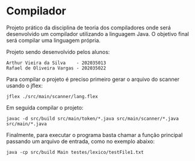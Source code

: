 # Compilador
Projeto prático da disciplina de teoria dos compiladores onde será desenvolvido um compilador utilizando a linguagem Java. O objetivo final será compilar uma linguagem própria.

Projeto sendo desenvolvido pelos alunos:
```
Arthur Vieira da Silva    - 202035013
Rafael de Oliveira Vargas - 202035022
```

Para compilar o projeto é preciso primeiro gerar o arquivo do scanner usando o jflex:

```jflex ./src/main/scanner/lang.flex```

Em seguida compilar o projeto:

```javac -d src/build src/main/token/*.java src/main/scanner/*.java src/main/*.java```

Finalmente, para executar o programa basta chamar a função principal passando um arquivo de entrada, como no exemplo abaixo:

```java -cp src/build Main testes/lexico/testFile1.txt```
